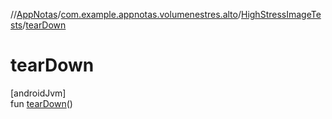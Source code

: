 //[AppNotas](../../../index.md)/[com.example.appnotas.volumenestres.alto](../index.md)/[HighStressImageTests](index.md)/[tearDown](tear-down.md)

# tearDown

[androidJvm]\
fun [tearDown](tear-down.md)()
